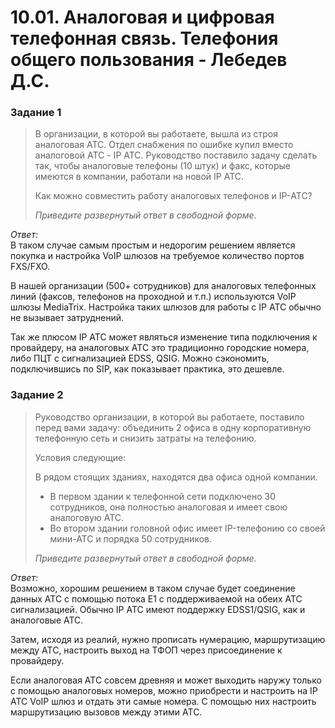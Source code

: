 # 10.01. Аналоговая и цифровая телефонная связь. Телефония общего пользования - Лебедев Д.С.
### Задание 1
> В организации, в которой вы работаете, вышла из строя аналоговая АТС. Отдел снабжения по ошибке купил вместо аналоговой АТС - IP АТС. Руководство поставило задачу сделать так, чтобы аналоговые телефоны (10 штук) и факс, которые имеются в компании, работали на новой IP АТС.
> 
> Как можно совместить работу аналоговых телефонов и IP-АТС?
> 
> *Приведите развернутый ответ в свободной форме.*

*Ответ:*  
В таком случае самым простым и недорогим решением является покупка и настройка VoIP шлюзов на требуемое количество портов FXS/FXO.

В нашей организации (500+ сотрудников) для аналоговых телефонных линий (факсов, телефонов на проходной и т.п.) используются VoIP шлюзы MediaTrix. Настройка таких шлюзов для работы с IP АТС обычно не вызывает затруднений.

Так же плюсом IP АТС может являться изменение типа подключения к провайдеру, на аналоговых АТС это традиционно городские номера, либо ПЦТ с сигнализацией EDSS, QSIG. Можно сэкономить, подключившись по SIP, как показывает практика, это дешевле.
### Задание 2
> Руководство организации, в которой вы работаете, поставило перед вами задачу: объединить 2 офиса в одну корпоративную телефонную сеть и снизить затраты на телефонию.
> 
> Условия следующие:
> 
> В рядом стоящих зданиях, находятся два офиса одной компании.
> - В первом здании к телефонной сети подключено 30 сотрудников, она полностью аналоговая и имеет свою аналоговую АТС.
> - Во втором здании головной офис имеет IP-телефонию со своей мини-АТС и порядка 50 сотрудников.
> 
> *Приведите развернутый ответ в свободной форме.*

*Ответ:*  
Возможно, хорошим решением в таком случае будет соединение данных АТС с помощью потока E1 с поддерживаемой на обеих АТС сигнализацией. Обычно IP АТС имеют поддержку EDSS1/QSIG, как и аналоговые АТС.

Затем, исходя из реалий, нужно прописать нумерацию, маршрутизацию между АТС, настроить выход на ТФОП через присоединение к провайдеру.

Если аналоговая АТС совсем древняя и может выходить наружу только с помощью аналоговых номеров, можно приобрести и настроить на IP АТС VoIP шлюз и отдать эти самые номера. С помощью них настроить маршрутизацию вызовов между этими АТС.
